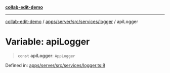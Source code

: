 [**collab-edit-demo**](../../../../../../README.md)

***

[collab-edit-demo](../../../../../../README.md) / [apps/server/src/services/logger](../README.md) / apiLogger

# Variable: apiLogger

> `const` **apiLogger**: `AppLogger`

Defined in: [apps/server/src/services/logger.ts:8](https://github.com/austyle-io/pub-sub-demo/blob/facd25f09850fc4e78e94ce267c52e173d869933/apps/server/src/services/logger.ts#L8)
